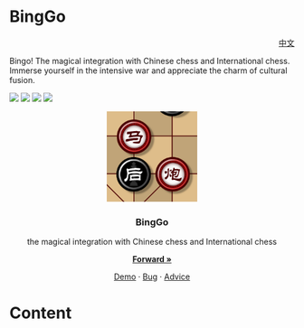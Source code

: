 # BingGo
[<p align="right">中文</p>](README.md)
Bingo! The magical integration with Chinese chess and International chess. Immerse yourself in the intensive war and appreciate the charm of cultural fusion.


[![](https://img.shields.io/badge/issues-0-blue)](https://github.com/windbell0711/BingGo/issues)
![](https://img.shields.io/badge/contributors-2-green)
![](https://img.shields.io/badge/stars-1-orange)
[![](https://img.shields.io/badge/LICENSE-Apache2.0-yellow)](https://github.com/windbell0711/BingGo?tab=Apache-2.0-1-ov-file#readme)


<p align="center">
  <a href="https://github.com/windbelljianjie0711/BingGo">
    <img src="./img_readme/mahoupao.png" alt="Logo" width="160" height="160">
  </a>
</p>
<h3 align="center">BingGo</h3>
<p align="center">the magical integration with Chinese chess and International chess</p>

[<p align="center">**Forward »**</p>](#Content)
<p align="center">
  <a href="https://github.com/windbell0711/BingGo">Demo</a>  ·
  <a href="https://github.com/windbell0711/BingGo/issues">Bug</a>  ·
  <a href="https://github.com/windbell0711/BingGo/issues">Advice</a>
</p>

# Content
